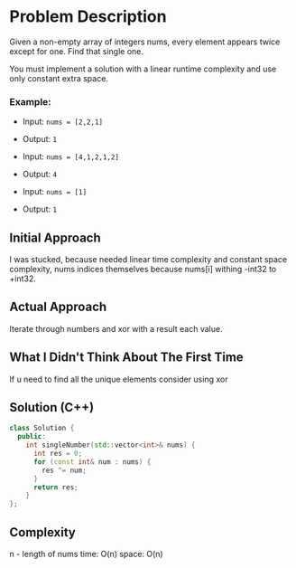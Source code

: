 # Problem Description
Given a non-empty array of integers nums, every element appears twice except for one. Find that single one.

You must implement a solution with a linear runtime complexity and use only constant extra space.

### Example:
- Input: `nums = [2,2,1]`
- Output: `1`

- Input: `nums = [4,1,2,1,2]`
- Output: `4`

- Input: `nums = [1]`
- Output: `1`

## Initial Approach
I was stucked, because needed linear time complexity and constant space complexity,  nums indices themselves because nums[i] withing -int32 to +int32.

## Actual Approach
Iterate through numbers and xor with a result each value.

## What I Didn't Think About The First Time
If u need to find all the unique elements consider using xor

## Solution (C++)
```cpp
class Solution {
  public:
    int singleNumber(std::vector<int>& nums) {
      int res = 0;
      for (const int& num : nums) {
        res ^= num;
      }
      return res;
    }
};
```

## Complexity
n - length of nums
time: O(n)
space: O(n)